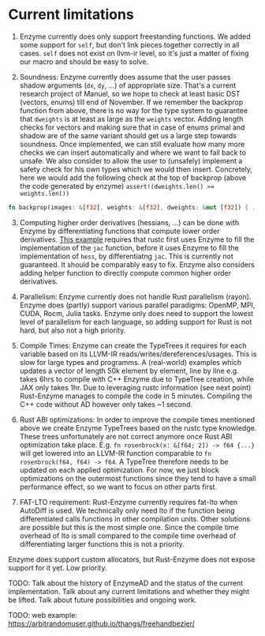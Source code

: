# Current limitations

1) Enzyme currently does only support freestanding functions. We added some support for `self`, but don't link pieces together correctly in all cases. `self` does not exist on llvm-ir level, so it's just a matter of fixing our macro and should be easy to solve.

2) Soundness: Enzyme currently does assume that the user passes shadow arguments (`dx`, `dy`, ...) of appropriate size. That's a current research project of Manuel, so we hope to check at least basic DST (vectors, enums) till end of November. If we remember the backprop function from above, there is no way for the type system to guarantee that `dweights` is at least as large as the `weights` vector. Adding length checks for vectors and making sure that in case of enums primal and shadow are of the same variant should get us a large step towards soundness. Once implemented, we can still evaluate how many more checks we can insert automatically and where we want to fall back to unsafe. We also consider to allow the user to (unsafely) implement a safety check for his own types which we would then insert. Concretely, here we would add the following check at the top of backprop (above the code generated by enzyme) `assert!(dweights.len() >= weights.len())`
```rust
fn backprop(images: &[f32], weights: &[f32], dweights: &mut [f32]) { ... }
```
    
3) Computing higher order derivatives (hessians, ...) can be done with Enzyme by differentiating functions that compute lower order derivatives. [This example](https://github.com/EnzymeAD/rust/blob/master/library/autodiff/examples/hessian_sin.rs) requires that rustc first uses Enzyme to fill the implementation of the `jac` function, before it uses Enzyme to fill the implementation of `hess`, by differentiatng `jac`. This is currently not guaranteed. It should be comparably easy to fix. Enzyme also considers adding helper function to directly compute common higher order derivatives.


4) Parallelism: Enzyme currently does not handle Rust parallelism (rayon). Enzyme does (partly) support various parallel paradigms: OpenMP, MPI, CUDA, Rocm, Julia tasks. Enzyme only does need to support the lowest level of parallelism for each language, so adding support for Rust is not hard, but also not a high priority.


5) Compile Times: Enzyme can create the TypeTrees it requires for each variable based on its LLVM-IR reads/writes/dereferences/usages. This is slow for large types and programms. A (real-world) examples which updates a vector of length 50k element by element, line by line e.g. takes 6hrs to compile with C++ Enzyme due to TypeTree creation, while JAX only takes 1hr. Due to leveraging rustc information (see next point) Rust-Enzyme manages to compile the code in 5 minutes. Compiling the C++ code without AD however only takes ~1 second.

6) Rust ABI optimizations: In order to improve the compile times mentioned above we create Enzyme TypeTrees based on the rustc type knowledge. These trees unfortunately are not correct anymore once Rust ABI optimization take place. E.g. `fn rosenbrock(x: &[f64; 2]) -> f64 {...}` will get lowered into an LLVM-IR function comparable to `fn rosenbrock(f64, f64) -> f64`. A TypeTree therefore needs to be updated on each applied optimization. For now, we just block optimizations on the outermost functions since they tend to have a small performance effect, so we want to focus on other parts first.

7) FAT-LTO requirement: Rust-Enzyme currently requires fat-lto when AutoDiff is used. We technically only need lto if the function being differentiated calls functions in other compilation units. Other solutions are possible but this is the most simple one. Since the compile time overhead of lto is small compared to the compile time overhead of differentiating larger functions this is not a priority.

Enzyme does support custom allocators, but Rust-Enzyme does not expose support for it yet. Low priority.

TODO: Talk about the history of EnzymeAD and the status of the current implementation.  Talk about any current limitations and whether they might be lifted.  Talk about future possibilities and ongoing work.

TODO: web example: https://arbitrandomuser.github.io/thangs/freehandbezier/
